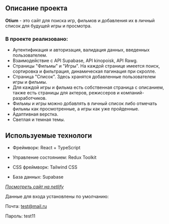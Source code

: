 ## Описание проекта

**Otium** - это сайт для поиска игр, фильмов и добавления их в личный список для будущей игры и просмотра.

### В проекте реализовано:

- Аутентификация и авторизация, валидация данных, введенных пользователем.
- Взаимодействие с API Supabase, API kinopoisk, API Rawg.
- Страницы "Фильмы" и "Игры". На каждой странице имеется поиск, сортировка и фильтрация, динамическая пагинация при скролле.
- Страница "Список". Здесь хранятся добавленные пользователем игры и фильмы.
- Для каждой игры и фильма есть собственная страница с описанием, также есть страницы для актеров, режиссеров и компаний-разработчиков.
- Фильмы и игры можно добавлять в личный список либо отмечать фильмы как просмотренные, а игры как уже пройденные.
- Адаптивная верстка.
- Светлая и темная темы.

## Используемые технологи

- Фреймворк: React + TypeScript

- Управление состоянием: Redux Toolkit

- CSS фреймворк: Tailwind CSS

- База данных: Supabase

_[Посмотреть сайт на netlify](https://otium-mg.netlify.app/)_

Данные для входа установлены по умолчанию:

Почта: test@mail.ru

Пароль: test11
